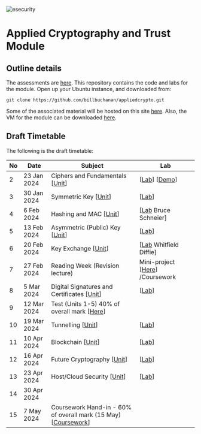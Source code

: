 ![esecurity](https://raw.githubusercontent.com/billbuchanan/appliedcrypto/main/z_associated/esecurity_graphics.png)

# Applied Cryptography and Trust Module 

## Outline details
The assessments are [here](https://github.com/billbuchanan/appliedcrypto/tree/main/z_assessments). This repository contains the code and labs for the module. Open up your Ubuntu instance, and downloaded from:
```
git clone https://github.com/billbuchanan/appliedcrypto.git
```

Some of the associated material will be hosted on this site [here](https://asecuritysite.com/csn11131). Also, the VM for the module can be downloaded [here](https://1drv.ms/u/s!AtLuQYeqHsJljfBbjVakRcSGIsQ3GA?e=DgvMbM).


## Draft Timetable
The following is the draft timetable:

| No | Date         | Subject                                            | Lab                            |
|----|--------------|----------------------------------------------------|--------------------------------|
| 2  | 23 Jan 2024  | Ciphers and Fundamentals [[Unit](https://github.com/billbuchanan/appliedcrypto/tree/main/unit01_cipher_fundamentals)]                      | [[Lab](https://github.com/billbuchanan/appliedcrypto/tree/main/unit01_cipher_fundamentals/lab)] [[Demo](https://www.youtube.com/watch?v=v6H7lHblKes)]         |
| 3  | 30 Jan 2024   | Symmetric Key [[Unit](https://github.com/billbuchanan/appliedcrypto/tree/main/unit02_symmetric)]                                 | [[Lab](https://github.com/billbuchanan/appliedcrypto/tree/main/unit02_symmetric/lab)]         |
| 4  | 6 Feb 2024  | Hashing and MAC [[Unit](https://github.com/billbuchanan/appliedcrypto/tree/main/unit03_hashing)]                               | [[Lab](https://github.com/billbuchanan/appliedcrypto/tree/main/unit03_hashing/lab) Bruce Schneier]                   |
| 5  | 13 Feb 2024  | Asymmetric (Public) Key [[Unit](https://github.com/billbuchanan/appliedcrypto/tree/main/unit04_public_key)]                       | [[Lab](https://github.com/billbuchanan/appliedcrypto/tree/main/unit04_public_key/lab)]                     |
| 6  | 20 Feb 2024  | Key Exchange   [[Unit](https://github.com/billbuchanan/appliedcrypto/tree/main/unit05_key_exchange)]                                | [[Lab](https://github.com/billbuchanan/appliedcrypto/tree/main/unit05_key_exchange/lab) Whitfield Diffie]                |
| 7 | 27 Feb 2024  | Reading Week (Revision lecture)   | Mini-project  [[Here](https://github.com/billbuchanan/appliedcrypto/tree/main/unit06a_mini_project)] /Coursework |
| 8  | 5 Mar 2024   | Digital Signatures and Certificates   [[Unit](https://github.com/billbuchanan/appliedcrypto/tree/main/unit06_trust_dig_cert)]              | [[Lab](https://github.com/billbuchanan/appliedcrypto/tree/main/unit06_trust_dig_cert/lab)]   
| 9  | 12 Mar 2024  | Test (Units 1-5) 40% of overall mark [[Here](https://github.com/billbuchanan/appliedcrypto/tree/main/z_assessments/test01)] |                                |
| 10 | 19 Mar 2024  | Tunnelling     [[Unit](https://github.com/billbuchanan/appliedcrypto/tree/main/unit07_tunnelling)]                                | [[Lab](https://github.com/billbuchanan/appliedcrypto/tree/main/unit07_tunnelling/lab)]                      |
| 11 | 10 Apr 2024   | Blockchain   [[Unit](https://github.com/billbuchanan/appliedcrypto/tree/main/unit08_blockchain)]                                             | [[Lab](https://github.com/billbuchanan/appliedcrypto/tree/main/unit08_blockchain/lab)]      |
| 12 | 16 Apr 2024   | Future Cryptography  [[Unit](https://github.com/billbuchanan/appliedcrypto/tree/main/unit09_future)]                                  | [[Lab](https://github.com/billbuchanan/appliedcrypto/tree/main/unit09_future/lab)]                            |
| 13 | 23 Apr 2024  | Host/Cloud Security    [[Unit](https://github.com/billbuchanan/appliedcrypto/tree/main/unit10_services)]                      |    [[Lab](https://github.com/billbuchanan/appliedcrypto/tree/main/unit10_services/lab)]                          | 
| 14 | 30 Apr 2024   |                                                    |                             |
| 15 | 7 May 2024  | Coursework Hand-in - 60% of overall mark (15 May) [[Coursework](https://github.com/billbuchanan/appliedcrypto/tree/main/z_assessments/coursework)]    |                             |









